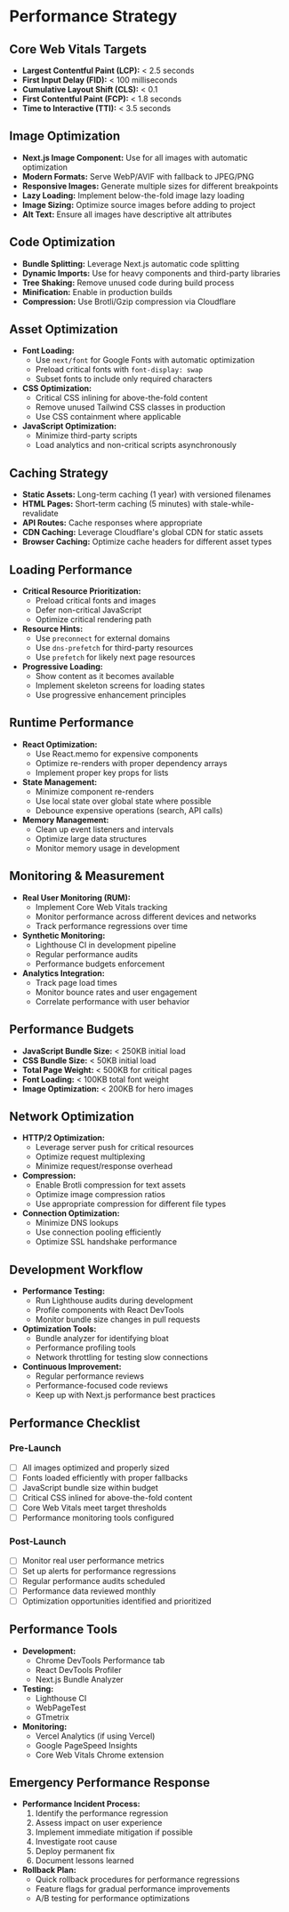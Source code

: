 # Performance Strategy

## Core Web Vitals Targets

- **Largest Contentful Paint (LCP):** < 2.5 seconds
- **First Input Delay (FID):** < 100 milliseconds
- **Cumulative Layout Shift (CLS):** < 0.1
- **First Contentful Paint (FCP):** < 1.8 seconds
- **Time to Interactive (TTI):** < 3.5 seconds

## Image Optimization

- **Next.js Image Component:** Use for all images with automatic optimization
- **Modern Formats:** Serve WebP/AVIF with fallback to JPEG/PNG
- **Responsive Images:** Generate multiple sizes for different breakpoints
- **Lazy Loading:** Implement below-the-fold image lazy loading
- **Image Sizing:** Optimize source images before adding to project
- **Alt Text:** Ensure all images have descriptive alt attributes

## Code Optimization

- **Bundle Splitting:** Leverage Next.js automatic code splitting
- **Dynamic Imports:** Use for heavy components and third-party libraries
- **Tree Shaking:** Remove unused code during build process
- **Minification:** Enable in production builds
- **Compression:** Use Brotli/Gzip compression via Cloudflare

## Asset Optimization

- **Font Loading:** 
  - Use `next/font` for Google Fonts with automatic optimization
  - Preload critical fonts with `font-display: swap`
  - Subset fonts to include only required characters
- **CSS Optimization:**
  - Critical CSS inlining for above-the-fold content
  - Remove unused Tailwind CSS classes in production
  - Use CSS containment where applicable
- **JavaScript Optimization:**
  - Minimize third-party scripts
  - Load analytics and non-critical scripts asynchronously

## Caching Strategy

- **Static Assets:** Long-term caching (1 year) with versioned filenames
- **HTML Pages:** Short-term caching (5 minutes) with stale-while-revalidate
- **API Routes:** Cache responses where appropriate
- **CDN Caching:** Leverage Cloudflare's global CDN for static assets
- **Browser Caching:** Optimize cache headers for different asset types

## Loading Performance

- **Critical Resource Prioritization:**
  - Preload critical fonts and images
  - Defer non-critical JavaScript
  - Optimize critical rendering path
- **Resource Hints:**
  - Use `preconnect` for external domains
  - Use `dns-prefetch` for third-party resources
  - Use `prefetch` for likely next page resources
- **Progressive Loading:**
  - Show content as it becomes available
  - Implement skeleton screens for loading states
  - Use progressive enhancement principles

## Runtime Performance

- **React Optimization:**
  - Use React.memo for expensive components
  - Optimize re-renders with proper dependency arrays
  - Implement proper key props for lists
- **State Management:**
  - Minimize component re-renders
  - Use local state over global state where possible
  - Debounce expensive operations (search, API calls)
- **Memory Management:**
  - Clean up event listeners and intervals
  - Optimize large data structures
  - Monitor memory usage in development

## Monitoring & Measurement

- **Real User Monitoring (RUM):**
  - Implement Core Web Vitals tracking
  - Monitor performance across different devices and networks
  - Track performance regressions over time
- **Synthetic Monitoring:**
  - Lighthouse CI in development pipeline
  - Regular performance audits
  - Performance budgets enforcement
- **Analytics Integration:**
  - Track page load times
  - Monitor bounce rates and user engagement
  - Correlate performance with user behavior

## Performance Budgets

- **JavaScript Bundle Size:** < 250KB initial load
- **CSS Bundle Size:** < 50KB initial load
- **Total Page Weight:** < 500KB for critical pages
- **Font Loading:** < 100KB total font weight
- **Image Optimization:** < 200KB for hero images

## Network Optimization

- **HTTP/2 Optimization:**
  - Leverage server push for critical resources
  - Optimize request multiplexing
  - Minimize request/response overhead
- **Compression:**
  - Enable Brotli compression for text assets
  - Optimize image compression ratios
  - Use appropriate compression for different file types
- **Connection Optimization:**
  - Minimize DNS lookups
  - Use connection pooling efficiently
  - Optimize SSL handshake performance

## Development Workflow

- **Performance Testing:**
  - Run Lighthouse audits during development
  - Profile components with React DevTools
  - Monitor bundle size changes in pull requests
- **Optimization Tools:**
  - Bundle analyzer for identifying bloat
  - Performance profiling tools
  - Network throttling for testing slow connections
- **Continuous Improvement:**
  - Regular performance reviews
  - Performance-focused code reviews
  - Keep up with Next.js performance best practices

## Performance Checklist

### Pre-Launch
- [ ] All images optimized and properly sized
- [ ] Fonts loaded efficiently with proper fallbacks
- [ ] JavaScript bundle size within budget
- [ ] Critical CSS inlined for above-the-fold content
- [ ] Core Web Vitals meet target thresholds
- [ ] Performance monitoring tools configured

### Post-Launch
- [ ] Monitor real user performance metrics
- [ ] Set up alerts for performance regressions
- [ ] Regular performance audits scheduled
- [ ] Performance data reviewed monthly
- [ ] Optimization opportunities identified and prioritized

## Performance Tools

- **Development:**
  - Chrome DevTools Performance tab
  - React DevTools Profiler
  - Next.js Bundle Analyzer
- **Testing:**
  - Lighthouse CI
  - WebPageTest
  - GTmetrix
- **Monitoring:**
  - Vercel Analytics (if using Vercel)
  - Google PageSpeed Insights
  - Core Web Vitals Chrome extension

## Emergency Performance Response

- **Performance Incident Process:**
  1. Identify the performance regression
  2. Assess impact on user experience
  3. Implement immediate mitigation if possible
  4. Investigate root cause
  5. Deploy permanent fix
  6. Document lessons learned
- **Rollback Plan:**
  - Quick rollback procedures for performance regressions
  - Feature flags for gradual performance improvements
  - A/B testing for performance optimizations
